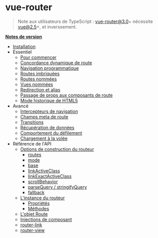 # vue-router

> Note aux utilisateurs de TypeScript : vue-router@3.0+ nécessite vue@2.5+, et inverssement.

**[Notes de version](https://github.com/vuejs/vue-router/releases)**

- [Installation](installation.md)
- Essentiel
  - [Pour commencer](essentials/getting-started.md)
  - [Concordance dynamique de route](essentials/dynamic-matching.md)
  - [Navigation programmatique](essentials/navigation.md)
  - [Routes imbriquées](essentials/nested-routes.md)
  - [Routes nommées](essentials/named-routes.md)
  - [Vues nommées](essentials/named-views.md)
  - [Redirection et alias](essentials/redirect-and-alias.md)
  - [Passage de props aux composants de route](essentials/passing-props.md)
  - [Mode historique de HTML5](essentials/history-mode.md)
- Avancé
  - [Intercepteurs de navigation](advanced/navigation-guards.md)
  - [Champs meta de route](advanced/meta.md)
  - [Transitions](advanced/transitions.md)
  - [Récupération de données](advanced/data-fetching.md)
  - [Comportement du défilement](advanced/scroll-behavior.md)
  - [Chargement à la volée](advanced/lazy-loading.md)
- Référence de l'API
  - [Options de construction du routeur](api/options.md)
    - [routes](api/options.md#routes)
    - [mode](api/options.md#mode)
    - [base](api/options.md#base)
    - [linkActiveClass](api/options.md#linkactiveclass)
    - [linkExactActiveClass](api/options.md#linkexactactiveclass)
    - [scrollBehavior](api/options.md#scrollbehavior)
    - [parseQuery / stringifyQuery](api/options.md#parsequery--stringifyquery)
    - [fallback](api/options.md#fallback)
  - [L'instance du routeur](api/router-instance.md)
    - [Propriétés](api/router-instance.md#propriétés)
    - [Méthodes](api/router-instance.md#méthodes)
  - [L'objet Route](api/route-object.md)
  - [Injections de composant](api/component-injections.md)
  - [router-link](api/router-link.md)
  - [router-view](api/router-view.md)
